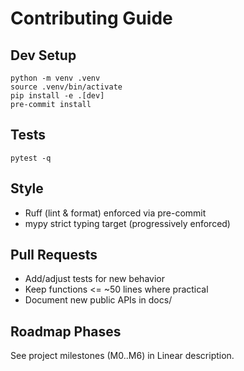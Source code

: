 # Contributing Guide

## Dev Setup
```
python -m venv .venv
source .venv/bin/activate
pip install -e .[dev]
pre-commit install
```

## Tests
```
pytest -q
```

## Style
- Ruff (lint & format) enforced via pre-commit
- mypy strict typing target (progressively enforced)

## Pull Requests
- Add/adjust tests for new behavior
- Keep functions <= ~50 lines where practical
- Document new public APIs in docs/

## Roadmap Phases
See project milestones (M0..M6) in Linear description.
